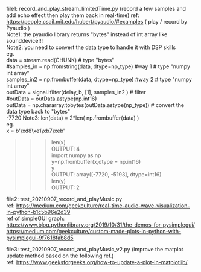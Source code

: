 file1: record_and_play_stream_limitedTime.py    (record a few samples and add echo effect then play them back in real-time)
ref:  
https://people.csail.mit.edu/hubert/pyaudio/#examples  ( play / record by Pyaudio )      
Note1: the pyaudio library returns "bytes"  instead of int array like sounddevice!!!     
Note2: you need to convert the data type to handle it with DSP skills  
eg.     
    data = stream.read(CHUNK)     # type "bytes"      
    #samples_in = np.fromstring(data, dtype=np_type)    #way 1  # type "numpy int array"    
    samples_in2 = np.frombuffer(data, dtype=np_type)    #way 2  # type "numpy int array"   
    outData = signal.lfilter(delay_b, [1], samples_in2 )  # filter   
    #outData = outData.astype(np.int16)    
    outData = np.chararray.tobytes(outData.astype(np_type))  # convert the data type back to "bytes"     
    -7720
Note3: len(data) = 2*len( np.frombuffer(data) )  
eg.     
x = b'\xd8\xe1\xb7\xeb'   
>>> len(x)   
OUTPUT: 4     
>>> import numpy as np    
>>> y=np.frombuffer(x,dtype = np.int16)    
>>> y    
OUTPUT: array([-7720, -5193], dtype=int16)    
>>> len(y)    
OUTPUT: 2    
   
file2: test_20210907_record_and_playMusic.py   
ref: https://medium.com/geekculture/real-time-audio-wave-visualization-in-python-b1c5b96e2d39     
ref of simpleGUI graph:     
https://www.blog.pythonlibrary.org/2019/10/31/the-demos-for-pysimplegui/      
https://medium.com/geekculture/custom-made-plots-in-python-with-pysimplegui-9f7618fab8d5       
     
file3: test_20210907_record_and_playMusic_v2.py   (improve the matplot update method based on the following ref.)     
ref: https://www.geeksforgeeks.org/how-to-update-a-plot-in-matplotlib/  
